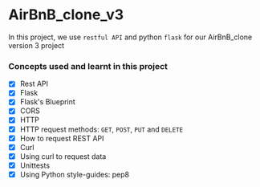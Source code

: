 # AirBnB_clone_v3

In this project, we use `restful API` and python `flask` for our AirBnB_clone version 3 project

### Concepts used and learnt in this project

- [x] Rest API
- [x] Flask
- [x] Flask's Blueprint
- [x] CORS
- [x] HTTP
- [x] HTTP request methods: `GET`, `POST`, `PUT` and `DELETE`
- [x] How to request REST API
- [x] Curl
- [x] Using curl to request data
- [x] Unittests
- [x] Using Python style-guides: pep8